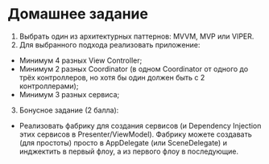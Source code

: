 # Домашнее задание

1. Выбрать один из архитектурных паттернов: MVVM, MVP или VIPER.
2. Для выбранного подхода реализовать приложение:
  * Минимум 4 разных View Controller;
  * Минимум 2 разных Coordinator (в одном Coordinator от одного до трёх контроллеров, но хотя бы один должен быть с 2 контроллерами);
  * Минимум 3 разных сервиса;
3. Бонусное задание (2 балла):
  * Реализовать фабрику для создания сервисов (и Dependency Injection этих сервисов в Presenter/ViewModel). Фабрику можете создавать (для простоты) просто в AppDelegate (или SceneDelegate) и инджектить в первый флоу, а из первого флоу в последующие.
